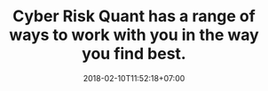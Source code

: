 ---
title: 'Cyber Risk Quant has a range of ways to work with you in the way you find best.'
date: 2018-02-10T11:52:18+07:00
headerTransparent: false
rss_ignore: true
outputs:
- html
---